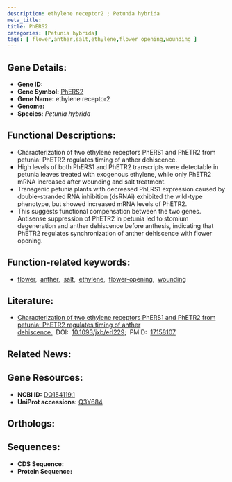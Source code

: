 ```yaml
---
description: ethylene receptor2 ; Petunia hybrida
meta_title:
title: PhERS2
categories: [Petunia hybrida]
tags: [ flower,anther,salt,ethylene,flower opening,wounding ]
---
```


## Gene Details:
- **Gene ID:** []()
- **Gene Symbol:** <u>PhERS2</u>
- **Gene Name:** ethylene receptor2
- **Genome:** []()
- **Species:** *Petunia hybrida*

## Functional Descriptions:
   - Characterization of two ethylene receptors PhERS1 and PhETR2 from petunia: PhETR2 regulates timing of anther dehiscence.
   - High levels of both PhERS1 and PhETR2 transcripts were detectable in petunia leaves treated with exogenous ethylene, while only PhETR2 mRNA increased after wounding and salt treatment.
   - Transgenic petunia plants with decreased PhERS1 expression caused by double-stranded RNA inhibition (dsRNAi) exhibited the wild-type phenotype, but showed increased mRNA levels of PhETR2.
   - This suggests functional compensation between the two genes. Antisense suppression of PhETR2 in petunia led to stomium degeneration and anther dehiscence before anthesis, indicating that PhETR2 regulates synchronization of anther dehiscence with flower opening.

## Function-related keywords:
   - [flower](/tags/flower/),&nbsp;&nbsp;[anther](/tags/anther/),&nbsp;&nbsp;[salt](/tags/salt/),&nbsp;&nbsp;[ethylene](/tags/ethylene/),&nbsp;&nbsp;[flower-opening](/tags/flower-opening/),&nbsp;&nbsp;[wounding](/tags/wounding/)

## Literature:
   - [Characterization of two ethylene receptors PhERS1 and PhETR2 from petunia: PhETR2 regulates timing of anther dehiscence.](https://doi.org/10.1093/jxb/erl229)&nbsp;&nbsp;DOI:&nbsp;&nbsp;[10.1093/jxb/erl229](https://doi.org/10.1093/jxb/erl229);&nbsp;&nbsp;PMID:&nbsp;&nbsp;[17158107](https://pubmed.ncbi.nlm.nih.gov/17158107/)

## Related News:

## Gene Resources:
- **NCBI ID:**  [DQ154119.1](https://www.ncbi.nlm.nih.gov/gene/?term=DQ154119.1)
- **UniProt accessions:**  [Q3Y684](https://www.uniprot.org/uniprotkb/Q3Y684/entry)

## Orthologs:

## Sequences:
- **CDS Sequence:**
- **Protein Sequence:**
